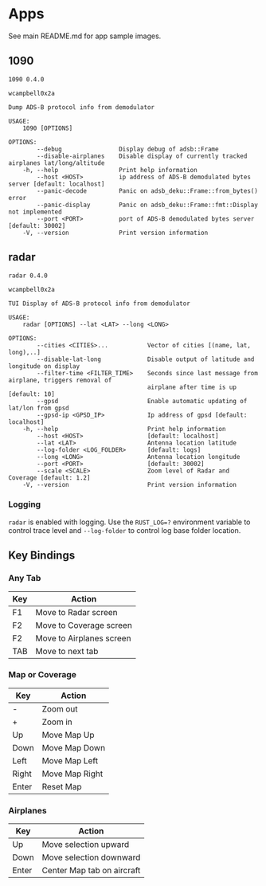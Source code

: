 # Apps

See main README.md for app sample images.

## 1090
```
1090 0.4.0

wcampbell0x2a

Dump ADS-B protocol info from demodulator

USAGE:
    1090 [OPTIONS]

OPTIONS:
        --debug                Display debug of adsb::Frame
        --disable-airplanes    Disable display of currently tracked airplanes lat/long/altitude
    -h, --help                 Print help information
        --host <HOST>          ip address of ADS-B demodulated bytes server [default: localhost]
        --panic-decode         Panic on adsb_deku::Frame::from_bytes() error
        --panic-display        Panic on adsb_deku::Frame::fmt::Display not implemented
        --port <PORT>          port of ADS-B demodulated bytes server [default: 30002]
    -V, --version              Print version information
```

## radar
```
radar 0.4.0

wcampbell0x2a

TUI Display of ADS-B protocol info from demodulator

USAGE:
    radar [OPTIONS] --lat <LAT> --long <LONG>

OPTIONS:
        --cities <CITIES>...           Vector of cities [(name, lat, long),..]
        --disable-lat-long             Disable output of latitude and longitude on display
        --filter-time <FILTER_TIME>    Seconds since last message from airplane, triggers removal of
                                       airplane after time is up [default: 10]
        --gpsd                         Enable automatic updating of lat/lon from gpsd
        --gpsd-ip <GPSD_IP>            Ip address of gpsd [default: localhost]
    -h, --help                         Print help information
        --host <HOST>                  [default: localhost]
        --lat <LAT>                    Antenna location latitude
        --log-folder <LOG_FOLDER>      [default: logs]
        --long <LONG>                  Antenna location longitude
        --port <PORT>                  [default: 30002]
        --scale <SCALE>                Zoom level of Radar and Coverage [default: 1.2]
    -V, --version                      Print version information
```

### Logging
`radar` is enabled with logging. Use the `RUST_LOG=?` environment variable to control trace level and `--log-folder` to control log base folder location.

## Key Bindings

### Any Tab
|  Key  |  Action                    |
| ----- | -------------------------- |
| F1    | Move to Radar screen       |
| F2    | Move to Coverage screen    |
| F2    | Move to Airplanes screen   |
| TAB   | Move to next tab           |


### Map or Coverage
|  Key  |  Action                    |
| ----- | -------------------------- |
| -     | Zoom out                   |
| +     | Zoom in                    |
| Up    | Move Map Up                |
| Down  | Move Map Down              |
| Left  | Move Map Left              |
| Right | Move Map Right             |
| Enter | Reset Map                  |

### Airplanes
|  Key  |  Action                    |
| ----- | -------------------------- |
| Up    | Move selection upward      |
| Down  | Move selection downward    |
| Enter | Center Map tab on aircraft |
